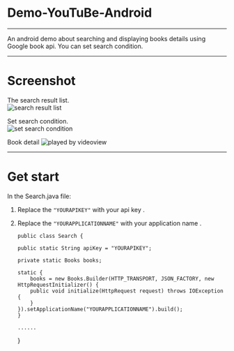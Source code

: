 # Demo-YouTuBe-Android
---
An android demo about searching and displaying books details using Google book api. You can set search condition. 

----------

# Screenshot #

The search result list.  
![search result list][1]

Set search condition.  
![set search condition][2]

Book detail
![played by videoview][3]



----------

# Get start  #
In the Search.java file:
 1. Replace the `"YOURAPIKEY"` with your api key .
 2. Replace the `"YOURAPPLICATIONNAME"` with your application name .
 

        public class Search {
    
        public static String apiKey = "YOURAPIKEY";
    
        private static Books books;
    
        static {
            books = new Books.Builder(HTTP_TRANSPORT, JSON_FACTORY, new HttpRequestInitializer() {
            public void initialize(HttpRequest request) throws IOException {
            }
        }).setApplicationName("YOURAPPLICATIONNAME").build();
        }
    
        ......
    
    }

  [1]: http://7qnau5.com1.z0.glb.clouddn.com/device-2014-12-15-144302.jpg
  [2]: http://7qnau5.com1.z0.glb.clouddn.com/device-2014-12-15-144358.jpg
  [3]: http://7qnau5.com1.z0.glb.clouddn.com/device-2014-12-15-144339.jpg